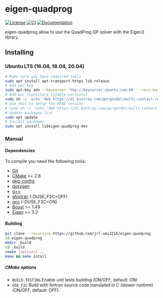 # eigen-quadprog

[![License](https://img.shields.io/github/license/jrl-umi3218/eigen-quadprog)](https://opensource.org/licenses/LGPL-3.0)
[![CI](https://github.com/jrl-umi3218/eigen-quadprog/workflows/CI%20of%20eigen-quadprog/badge.svg?branch=master)](https://github.com/jrl-umi3218/eigen-quadprog/actions?query=workflow%3A%22CI+of+eigen-quadprog%22)
[![Documentation](https://img.shields.io/badge/doxygen-online-brightgreen?logo=read-the-docs&style=flat)](http://jrl-umi3218.github.io/eigen-quadprog/doxygen/HEAD/index.html)

eigen-quadprog allow to use the QuadProg QP solver with the Eigen3 library.

## Installing

### Ubuntu LTS (16.04, 18.04, 20.04)

```bash
# Make sure you have required tools
sudo apt install apt-transport-https lsb-release
# Add our key
sudo apt-key adv --keyserver 'hkp://keyserver.ubuntu.com:80' --recv-key 892EA6EE273707C6495A6FB6220D644C64666806
# Add our repository (stable versions)
sudo sh -c 'echo "deb https://dl.bintray.com/gergondet/multi-contact-release $(lsb_release -sc) main" | sudo tee /etc/apt/sources.list.d/multi-contact.list'
# Use this to setup the HEAD version
# sudo sh -c 'echo "deb https://dl.bintray.com/gergondet/multi-contact-head $(lsb_release -sc) main" | sudo tee /etc/apt/sources.list.d/multi-contact.list'
# Update packages list
sudo apt update
# Install packages
sudo apt install libeigen-quadprog-dev
```

### Manual

#### Dependencies

To compile you need the following tools:

 * [Git]()
 * [CMake]() >= 2.8
 * [pkg-config]()
 * [doxygen]()
 * [g++]()
 * [gfortran]() (-DUSE_F2C=OFF)
 * [gcc]() (-DUSE_F2C=ON)
 * [Boost](http://www.boost.org/doc/libs/1_58_0/more/getting_started/unix-variants.html) >= 1.49
 * [Eigen](http://eigen.tuxfamily.org/index.php?title=Main_Page) >= 3.2

#### Building

```sh
git clone --recursive https://github.com/jrl-umi3218/eigen-quadprog
cd eigen-quadprog
mkdir _build
cd _build
cmake [options] ..
make && make intall
```

##### CMake options

 * `BUILD_TESTING` Enable unit tests building (ON/OFF, default: ON)
 * `USE_F2C` Build with fortran source code translated in C (slower runtime) (ON/OFF, default: OFF).
